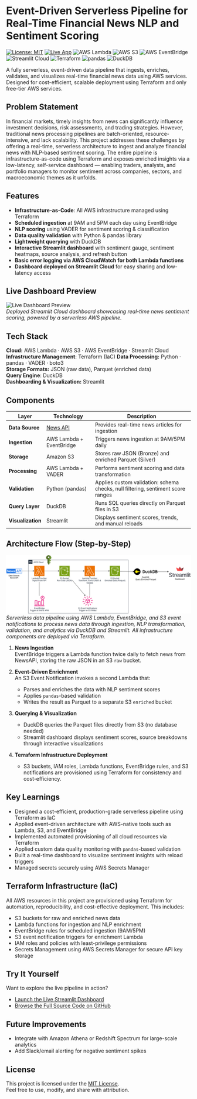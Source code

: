 # Event-Driven Serverless Pipeline for Real-Time Financial News NLP and Sentiment Scoring
[![License: MIT](https://img.shields.io/badge/License-MIT-yellow.svg)](LICENSE)
[![Live App](https://img.shields.io/badge/Streamlit_Cloud-Live_App-red?logo=streamlit&logoColor=white)](https://news-pipeline.streamlit.app)
![AWS Lambda](https://img.shields.io/badge/AWS%20Lambda-FF9900?logo=awslambda&logoColor=white)
![AWS S3](https://img.shields.io/badge/AWS%20S3-569A31?logo=amazons3&logoColor=white)
![AWS EventBridge](https://img.shields.io/badge/AWS%20EventBridge-8C4FFF?logo=amazonaws&logoColor=white)
![Streamlit Cloud](https://img.shields.io/badge/Streamlit%20Cloud-FF4B4B?logo=streamlit&logoColor=white)
![Terraform](https://img.shields.io/badge/Terraform-844FBA?logo=terraform&logoColor=white)
![pandas](https://img.shields.io/badge/pandas-150458?logo=pandas&logoColor=white)
![DuckDB](https://img.shields.io/badge/DuckDB-FFF000?logo=duckdb&logoColor=black)

A fully serverless, event-driven data pipeline that ingests, enriches, validates, and visualizes real-time financial news data using AWS services. Designed for cost-efficient, scalable deployment using Terraform and only free-tier AWS services.



## Problem Statement
In financial markets, timely insights from news can significantly influence investment decisions, risk assessments, and trading strategies. However, traditional news processing pipelines are batch-oriented, resource-intensive, and lack scalability. This project addresses these challenges by offering a real-time, serverless architecture to ingest and analyze financial news with NLP-based sentiment scoring. The entire pipeline is infrastructure-as-code using Terraform and exposes enriched insights via a low-latency, self-service dashboard — enabling traders, analysts, and portfolio managers to monitor sentiment across companies, sectors, and macroeconomic themes as it unfolds.

## Features

- **Infrastructure-as-Code**: All AWS infrastructure managed using Terraform
- **Scheduled ingestion** at 9AM and 5PM each day using EventBridge
- **NLP scoring** using VADER for sentiment scoring & classification
- **Data quality validation** with Python & pandas library
- **Lightweight querying** with DuckDB
- **Interactive Streamlit dashboard** with sentiment gauge, sentiment heatmaps, source analysis, and refresh button
- **Basic error logging via AWS CloudWatch for both Lambda functions**  
- **Dashboard deployed on Streamlit Cloud** for easy sharing and low-latency access

## Live Dashboard Preview
![Live Dashboard Preview](./assets/dashboard-preview.gif)  
_Deployed Streamlit Cloud dashboard showcasing real-time news sentiment scoring, powered by a serverless AWS pipeline._

## Tech Stack

**Cloud:** AWS Lambda · AWS S3 · AWS EventBridge · Streamlit Cloud  
**Infrastructure Management**: Terraform (IaC)
**Data Processing:** Python · pandas · VADER · boto3  
**Storage Formats:** JSON (raw data), Parquet (enriched data)  
**Query Engine**: DuckDB  
**Dashboarding & Visualization:** Streamlit

## Components

| Layer            | Technology                 | Description |
|------------------|----------------------------|-------------|
| **Data Source**   | [News API](https://newsapi.org) | Provides real-time news articles for ingestion |
| **Ingestion**     | AWS Lambda + EventBridge   | Triggers news ingestion at 9AM/5PM daily |
| **Storage**       | Amazon S3                  | Stores raw JSON (Bronze) and enriched Parquet (Silver) |
| **Processing**    | AWS Lambda + VADER         | Performs sentiment scoring and data transformation |
| **Validation**    | Python (pandas)            | Applies custom validation: schema checks, null filtering, sentiment score ranges |
| **Query Layer**   | DuckDB                     | Runs SQL queries directly on Parquet files in S3 |
| **Visualization** | Streamlit                  | Displays sentiment scores, trends, and manual reloads |

## Architecture Flow (Step-by-Step)

![High-level Architecture](./assets/updated-news-pipeline.png)
_Serverless data pipeline using AWS Lambda, EventBridge, and S3 event notifications to process news data through ingestion, NLP transformation, validation, and analytics via DuckDB and Streamlit. All infrastructure components are deployed via Terraform._

1. **News Ingestion**  
   EventBridge triggers a Lambda function twice daily to fetch news from NewsAPI, storing the raw JSON in an S3 `raw` bucket.

2. **Event-Driven Enrichment**  
   An S3 Event Notification invokes a second Lambda that:
   - Parses and enriches the data with NLP sentiment scores
   - Applies `pandas`-based validation
   - Writes the result as Parquet to a separate S3 `enriched` bucket 

3. **Querying & Visualization**  
   - DuckDB queries the Parquet files directly from S3 (no database needed)
   - Streamlit dashboard displays sentiment scores, source breakdowns through interactive visualizations
4. **Terraform Infrastructure Deployment**
   - S3 buckets, IAM roles, Lambda functions, EventBridge rules, and S3 notifications are provisioned using Terraform for consistency and cost-efficiency.

## Key Learnings
- Designed a cost-efficient, production-grade serverless pipeline using Terraform as IaC
- Applied event-driven architecture with AWS-native tools such as Lambda, S3, and EventBridge
- Implemented automated provisioning of all cloud resources via Terraform
- Applied custom data quality monitoring with `pandas`-based validation 
- Built a real-time dashboard to visualize sentiment insights with reload triggers
- Managed secrets securely using AWS Secrets Manager

## Terraform Infrastructure (IaC)

All AWS resources in this project are provisioned using Terraform for automation, reproducibility, and cost-effective deployment. This includes:

- S3 buckets for raw and enriched news data
- Lambda functions for ingestion and NLP enrichment
- EventBridge rules for scheduled ingestion (9AM/5PM)
- S3 event notification triggers for enrichment Lambda
- IAM roles and policies with least-privilege permissions
- Secrets Management using AWS Secrets Manager for secure API key storage

## Try It Yourself
Want to explore the live pipeline in action?  
- [Launch the Live Streamlit Dashboard](https://your-streamlit-url.com)  
- [Browse the Full Source Code on GitHub](https://github.com/nakuleshj/news-nlp-pipeline)

## Future Improvements
- Integrate with Amazon Athena or Redshift Spectrum for large-scale analytics
- Add Slack/email alerting for negative sentiment spikes

## License
This project is licensed under the [MIT License](LICENSE).  
Feel free to use, modify, and share with attribution.
